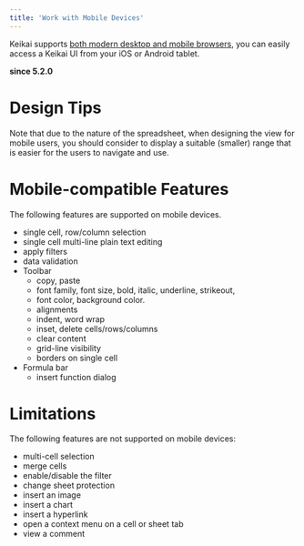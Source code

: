 ```yaml
---
title: 'Work with Mobile Devices'
---
```


Keikai supports [both modern desktop and mobile browsers]({{site.devref}}/Introduction#supported-browsers), you can easily access a Keikai UI from your iOS or Android tablet. 

**since 5.2.0**

# Design Tips
Note that due to the nature of the spreadsheet, when designing the view for mobile users, you should consider to display a suitable (smaller) range that is easier for the users to navigate and use.

# Mobile-compatible Features
The following features are supported on mobile devices.

- single cell, row/column selection
- single cell multi-line plain text editing
- apply filters
- data validation
- Toolbar
    - copy, paste
    - font family, font size, bold, italic, underline, strikeout, 
    - font color, background color.
    - alignments
    - indent, word wrap
    - inset, delete cells/rows/columns
    - clear content
    - grid-line visibility
    - borders on single cell
- Formula bar
    - insert function dialog


# Limitations
The following features are not supported on mobile devices:
- multi-cell selection
- merge cells
- enable/disable the filter
- change sheet protection
- insert an image
- insert a chart
- insert a hyperlink
- open a context menu on a cell or sheet tab
- view a comment
